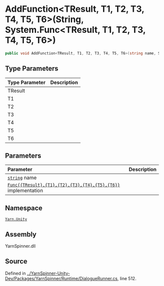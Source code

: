 # AddFunction&lt;TResult, T1, T2, T3, T4, T5, T6&gt;\(String, System.Func&lt;TResult, T1, T2, T3, T4, T5, T6&gt;\)

```csharp
public void AddFunction<TResult, T1, T2, T3, T4, T5, T6>(string name, System.Func<TResult, T1, T2, T3, T4, T5, T6> implementation)
```

## Type Parameters

| Type Parameter | Description |
| :--- | :--- |
| TResult |  |
| T1 |  |
| T2 |  |
| T3 |  |
| T4 |  |
| T5 |  |
| T6 |  |

## Parameters

| Parameter | Description |
| :--- | :--- |
| [`string`](https://docs.microsoft.com/dotnet/api/System.String) name |  |
| [`Func{{TResult},{T1},{T2},{T3},{T4},{T5},{T6}}`](https://docs.microsoft.com/dotnet/api/System.Func{{TResult},{T1},{T2},{T3},{T4},{T5},{T6}}) implementation |  |

## Namespace

[`Yarn.Unity`](../)

## Assembly

YarnSpinner.dll

## Source

Defined in [../YarnSpinner-Unity-Dev/Packages/YarnSpinner/Runtime/DialogueRunner.cs](https://github.com/YarnSpinnerTool/YarnSpinner-Unity//blob/develop/Runtime/DialogueRunner.cs#L512), line 512.

